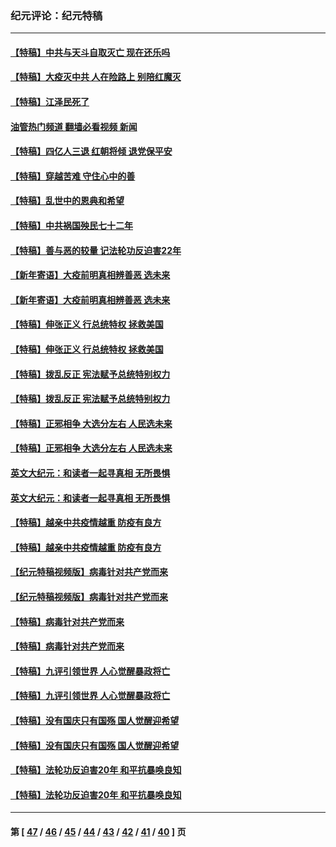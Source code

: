 ### 纪元评论：纪元特稿
---
#### [【特稿】中共与天斗自取灭亡 现在还乐吗](../../pages/nsc424/n13897482.md?01300330) 
#### [【特稿】大疫灭中共 人在险路上 别陪红魔灭](../../pages/nsc424/n13890697.md?01300330) 
#### [【特稿】江泽民死了](../../pages/nsc424/n13876300.md?01300330) 
#### [油管热门频道 翻墙必看视频 新闻](ok?01300330)
#### [【特稿】四亿人三退 红朝将倾 退党保平安](../../pages/nsc424/n13794378.md?01300330) 
#### [【特稿】穿越苦难 守住心中的善](../../pages/nsc424/n13784979.md?01300330) 
#### [【特稿】乱世中的恩典和希望](../../pages/nsc424/n13734687.md?01300330) 
#### [【特稿】中共祸国殃民七十二年](../../pages/nsc424/n13272607.md?01300330) 
#### [【特稿】善与恶的较量 记法轮功反迫害22年](../../pages/nsc424/n13086597.md?01300330) 
#### [【新年寄语】大疫前明真相辨善恶 选未来](../../pages/nsc424/n12660855.md?01300330) 
#### [【新年寄语】大疫前明真相辨善恶 选未来](../../pages/nsc424/n12660855.md?01300330) 
#### [【特稿】伸张正义 行总统特权 拯救美国](../../pages/nsc424/n12616806.md?01300330) 
#### [【特稿】伸张正义 行总统特权 拯救美国](../../pages/nsc424/n12616806.md?01300330) 
#### [【特稿】拨乱反正 宪法赋予总统特别权力](../../pages/nsc424/n12598306.md?01300330) 
#### [【特稿】拨乱反正 宪法赋予总统特别权力](../../pages/nsc424/n12598306.md?01300330) 
#### [【特稿】正邪相争 大选分左右 人民选未来](../../pages/nsc424/n12545208.md?01300330) 
#### [【特稿】正邪相争 大选分左右 人民选未来](../../pages/nsc424/n12545208.md?01300330) 
#### [英文大纪元：和读者一起寻真相 无所畏惧](../../pages/nsc424/n12542027.md?01300330) 
#### [英文大纪元：和读者一起寻真相 无所畏惧](../../pages/nsc424/n12542027.md?01300330) 
#### [【特稿】越亲中共疫情越重 防疫有良方](../../pages/nsc424/n12042989.md?01300330) 
#### [【特稿】越亲中共疫情越重 防疫有良方](../../pages/nsc424/n12042989.md?01300330) 
#### [【纪元特稿视频版】病毒针对共产党而来](../../pages/nsc424/n11977328.md?01300330) 
#### [【纪元特稿视频版】病毒针对共产党而来](../../pages/nsc424/n11977328.md?01300330) 
#### [【特稿】病毒针对共产党而来](../../pages/nsc424/n11928818.md?01300330) 
#### [【特稿】病毒针对共产党而来](../../pages/nsc424/n11928818.md?01300330) 
#### [【特稿】九评引领世界 人心觉醒暴政将亡](../../pages/nsc424/n11660496.md?01300330) 
#### [【特稿】九评引领世界 人心觉醒暴政将亡](../../pages/nsc424/n11660496.md?01300330) 
#### [【特稿】没有国庆只有国殇 国人觉醒迎希望](../../pages/nsc424/n11549354.md?01300330) 
#### [【特稿】没有国庆只有国殇 国人觉醒迎希望](../../pages/nsc424/n11549354.md?01300330) 
#### [【特稿】法轮功反迫害20年 和平抗暴唤良知](../../pages/nsc424/n11389135.md?01300330) 
#### [【特稿】法轮功反迫害20年 和平抗暴唤良知](../../pages/nsc424/n11389135.md?01300330) 

---
#### 第 [ [47](./47.md?01300330) / [46](./46.md?01300330) / [45](./45.md?01300330) / [44](./44.md?01300330) / [43](./43.md?01300330) / [42](./42.md?01300330) / [41](./41.md?01300330) / [40](./40.md?01300330) ] 页
